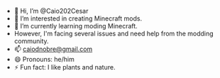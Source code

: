 - 👋 Hi, I’m @Caio202Cesar
- 👀 I’m interested in creating Minecraft mods.
- 🌱 I’m currently learning moding Minecraft.
- However, I'm facing several issues and need help from the modding community.
- 📫 caiodnobre@gmail.com
- 😄 Pronouns: he/him
- ⚡ Fun fact: I like plants and nature.

<!---
Caio202Cesar/Caio202Cesar is a ✨ special ✨ repository because its `README.md` (this file) appears on your GitHub profile.
You can click the Preview link to take a look at your changes.
--->
